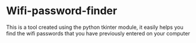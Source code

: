 # Wifi-password-finder
This is a tool created using the python tkinter module, it easily helps you find the wifi passwords that you have previously entered on your computer
